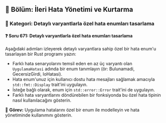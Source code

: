 ## 📘 Bölüm: İleri Hata Yönetimi ve Kurtarma
### 🔹 Kategori: Detaylı varyantlarla özel hata enumları tasarlama
#### ❓ Soru 671: Detaylı varyantlarla özel hata enumları tasarlama

Aşağıdaki adımları izleyerek detaylı varyantlara sahip özel bir hata enum'u tasarlayan bir Rust programı yazın:

- Farklı hata senaryolarını temsil eden en az üç varyantı olan `UygulamaHatasi` adında bir enum tanımlayın (ör: Bulunamadi, GecersizGirdi, IoHatasi).
- Hata enum'unuz için kullanıcı dostu hata mesajları sağlamak amacıyla `std::fmt::Display` trait'ini uygulayın.
- İsteğe bağlı olarak, enum için `std::error::Error` trait'ini de uygulayın.
- Farklı hata varyantlarını döndürebilen bir fonksiyonda bu özel hata tipinin nasıl kullanılacağını gösterin.

🔧 **Görev:** Uygulama hatalarını özel bir enum ile modelleyin ve hata yönetiminde kullanımını gösterin.
